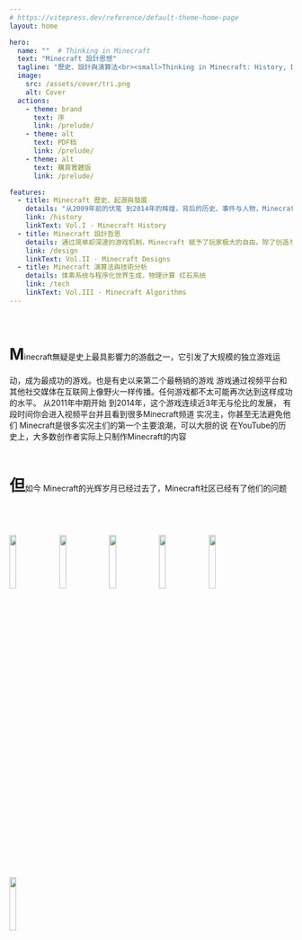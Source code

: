 ```yaml
---
# https://vitepress.dev/reference/default-theme-home-page
layout: home

hero:
  name: ""  # Thinking in Minecraft
  text: "Minecraft 設計思想"
  tagline: "歷史、設計與演算法<br><small>Thinking in Minecraft: History, Designs and Algorithms</small>"
  image:
    src: /assets/cover/tri.png
    alt: Cover
  actions:
    - theme: brand
      text: 序
      link: /prelude/
    - theme: alt
      text: PDF档
      link: /prelude/
    - theme: alt
      text: 購買實體版
      link: /prelude/

features:
  - title: Minecraft 歷史、起源與發展
    details: "从2009年前的伏笔 到2014年的辉煌，背后的历史、事件与人物，Minecraft 是如何造就流量黑洞，成为史上最具影响力的游戏"
    link: /history
    linkText: Vol.I · Minecraft History
  - title: Minecraft 設計哲思
    details: 通过简单却深邃的游戏机制，Minecraft 赋予了玩家极大的自由。除了创造与生存，最感人的方面是它让玩家以独特且有意义的方式表达自己。
    link: /design
    linkText: Vol.II · Minecraft Designs
  - title: Minecraft 演算法與技術分析
    details: 体素系统与程序化世界生成，物理计算 红石系统
    link: /tech
    linkText: Vol.III · Minecraft Algorithms
---
```


<br>

<h1 style="display:inline-block;">M</h1>inecraft無疑是史上最具影響力的游戲之一，它引发了大规模的独立游戏运动，成为最成功的游戏。也是有史以来第二个最畅销的游戏 游戏通过视频平台和其他社交媒体在互联网上像野火一样传播。任何游戏都不太可能再次达到这样成功的水平。 从2011年中期开始 到2014年，这个游戏连续近3年无与伦比的发展， 有段时间你会进入视频平台并且看到很多Minecraft频道 实况主，你甚至无法避免他们 Minecraft是很多实况主们的第一个主要浪潮，可以大胆的说 在YouTube的历史上，大多数创作者实际上只制作Minecraft的内容

<br>
<br>

<h1 style="display:inline-block;">但</h1>如今 Minecraft的光辉岁月已经过去了，Minecraft社区已经有了他们的问题


<br>
<br>
<br>
<br>

<div>
  <img src="https://elytra.dev/thinking-in-minecraft/assets/cover/tim-1.jpg" class="book-img"/>
  <img src="https://elytra.dev/thinking-in-minecraft/assets/cover/tim-1-1.jpg" class="book-img"/>
  <img src="https://elytra.dev/thinking-in-minecraft/assets/cover/tim-2.jpg" class="book-img"/>
  <img src="https://elytra.dev/thinking-in-minecraft/assets/cover/tim-3.jpg" class="book-img"/>
  <img src="https://elytra.dev/thinking-in-minecraft/assets/cover/tim-3-1.jpg" class="book-img"/>
  <img src="https://elytra.dev/thinking-in-minecraft/assets/cover/tim-3-2.jpg" class="book-img"/>
</div>


<style>

.book-img {
  display: inline-block;
  width: calc(100% / 6.4);
  margin-right: 6px;
}

.image-bg {
  opacity: 40%;
  background-image: linear-gradient(97deg, #abe160 50%, #0091e9 50%) !important;
}

@media (min-width: 640px) {
  .image-src {
    max-width: 115%!important;
  }
}
@media (min-width: 960px) {
  .image-src {
    max-width: 78%!important;
  }
}

</style>